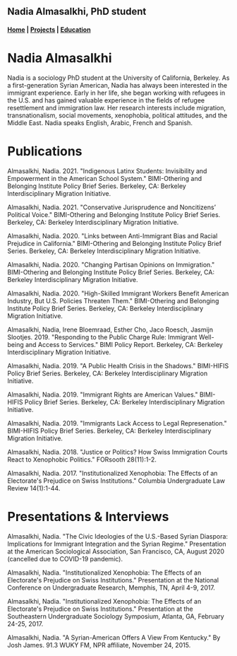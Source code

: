 ## Nadia Almasalkhi, PhD student

<nav><h4>
	<a href="nalmasalkhi.github.io/index">Home</a> | 
	<a href="nalmasalkhi.github.io/projects">Projects</a> | 
	<a href="nalmasalkhi.github.io/education">Education</a>
</h4></nav>

# Nadia Almasalkhi

Nadia is a sociology PhD student at the University of California, Berkeley. As a first-generation Syrian American, Nadia has always been interested in the immigrant experience. Early in her life, she began working with refugees in the U.S. and has gained valuable experience in the fields of refugee resettlement and immigration law. Her research interests include migration, transnationalism, social movements, xenophobia, political attitudes, and the Middle East. Nadia speaks English, Arabic, French and Spanish.

# Publications

Almasalkhi, Nadia. 2021. "Indigenous Latinx Students: Invisibility and Empowerment in the American School System." BIMI-Othering and Belonging Institute Policy Brief Series. Berkeley, CA: Berkeley Interdisciplinary Migration Initiative.

Almasalkhi, Nadia. 2021. "Conservative Jurisprudence and Noncitizens’ Political Voice." BIMI-Othering and Belonging Institute Policy Brief Series. Berkeley, CA: Berkeley Interdisciplinary Migration Initiative.

Almasalkhi, Nadia. 2020. "Links between Anti-Immigrant Bias and Racial Prejudice in California." BIMI-Othering and Belonging Institute Policy Brief Series. Berkeley, CA: Berkeley Interdisciplinary Migration Initiative.

Almasalkhi, Nadia. 2020. "Changing Partisan Opinions on Immigration." BIMI-Othering and Belonging Institute Policy Brief Series. Berkeley, CA: Berkeley Interdisciplinary Migration Initiative.

Almasalkhi, Nadia. 2020. "High-Skilled Immigrant Workers Benefit American Industry, But U.S. Policies Threaten Them." BIMI-Othering and Belonging Institute Policy Brief Series. Berkeley, CA: Berkeley Interdisciplinary Migration Initiative. 

Almasalkhi, Nadia, Irene Bloemraad, Esther Cho, Jaco Roesch, Jasmijn Slootjes. 2019. "Responding to the Public Charge Rule: Immigrant Well-being and Access to Services." BIMI Policy Report. Berkeley, CA: Berkeley Interdisciplinary Migration Initiative.

Almasalkhi, Nadia. 2019. "A Public Health Crisis in the Shadows." BIMI-HIFIS Policy Brief Series. Berkeley, CA: Berkeley Interdisciplinary Migration Initiative.

Almasalkhi, Nadia. 2019. "Immigrant Rights are American Values." BIMI-HIFIS Policy Brief Series. Berkeley, CA: Berkeley Interdisciplinary Migration Initiative.

Almasalkhi, Nadia. 2019. "Immigrants Lack Access to Legal Represenation." BIMI-HIFIS Policy Brief Series. Berkeley, CA: Berkeley Interdisciplinary Migration Initiative.

Almasalkhi, Nadia. 2018. "Justice or Politics? How Swiss Immigration Courts React to Xenophobic Politics." FORsooth 28(11):1-2. 

Almasalkhi, Nadia. 2017. "Institutionalized Xenophobia: The Effects of an Electorate's Prejudice on Swiss Institutions." Columbia Undergraduate Law Review 14(1):1-44.

# Presentations & Interviews

Almasalkhi, Nadia. "The Civic Ideologies of the U.S.-Based Syrian Diaspora: Implications for Immigrant Integration and the Syrian Regime." Presentation at the American Sociological Association, San Francisco, CA, August 2020 (cancelled due to COVID-19 pandemic).

Almasalkhi, Nadia. "Institutionalized Xenophobia: The Effects of an Electorate's Prejudice on Swiss Institutions." Presentation at the National Conference on Undergraduate Research, Memphis, TN, April 4-9, 2017.

Almasalkhi, Nadia. "Institutionalized Xenophobia: The Effects of an Electorate's Prejudice on Swiss Institutions." Presentation at the Southeastern Undergraduate Sociology Symposium, Atlanta, GA, February 24-25, 2017.

Almasalkhi, Nadia. "A Syrian-American Offers A View From Kentucky." By Josh James. 91.3 WUKY FM, NPR affiliate, November 24, 2015.
